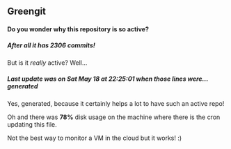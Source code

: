 ## Greengit

#### Do you wonder why this repository is so active?

##### After all it has 2306 commits!

But is it *really* active? Well...

##### Last update was on Sat May 18 at 22:25:01 when those lines were... generated

Yes, generated, because it certainly helps a lot to have such an active repo!

Oh and there was **78%** disk usage on the machine
where there is the cron updating this file.

Not the best way to monitor a VM in the cloud but it works! :)
